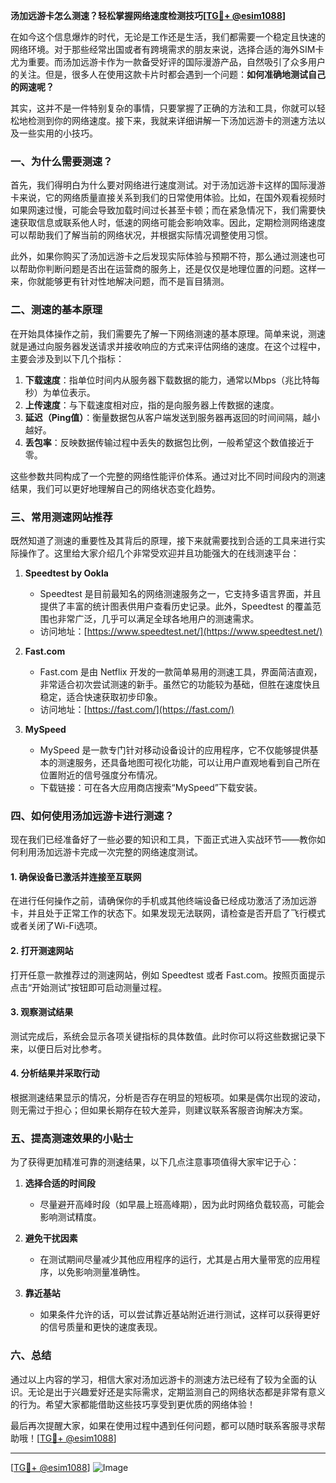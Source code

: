 **汤加远游卡怎么测速？轻松掌握网络速度检测技巧[[TG💪+ @esim1088](https://t.me/s/esim1088)]**

在如今这个信息爆炸的时代，无论是工作还是生活，我们都需要一个稳定且快速的网络环境。对于那些经常出国或者有跨境需求的朋友来说，选择合适的海外SIM卡尤为重要。而汤加远游卡作为一款备受好评的国际漫游产品，自然吸引了众多用户的关注。但是，很多人在使用这款卡片时都会遇到一个问题：**如何准确地测试自己的网速呢？**

其实，这并不是一件特别复杂的事情，只要掌握了正确的方法和工具，你就可以轻松地检测到你的网络速度。接下来，我就来详细讲解一下汤加远游卡的测速方法以及一些实用的小技巧。

### 一、为什么需要测速？

首先，我们得明白为什么要对网络进行速度测试。对于汤加远游卡这样的国际漫游卡来说，它的网络质量直接关系到我们的日常使用体验。比如，在国外观看视频时如果网速过慢，可能会导致加载时间过长甚至卡顿；而在紧急情况下，我们需要快速获取信息或联系他人时，低速的网络可能会影响效率。因此，定期检测网络速度可以帮助我们了解当前的网络状况，并根据实际情况调整使用习惯。

此外，如果你购买了汤加远游卡之后发现实际体验与预期不符，那么通过测速也可以帮助你判断问题是否出在运营商的服务上，还是仅仅是地理位置的问题。这样一来，你就能够更有针对性地解决问题，而不是盲目猜测。

### 二、测速的基本原理

在开始具体操作之前，我们需要先了解一下网络测速的基本原理。简单来说，测速就是通过向服务器发送请求并接收响应的方式来评估网络的速度。在这个过程中，主要会涉及到以下几个指标：

1. **下载速度**：指单位时间内从服务器下载数据的能力，通常以Mbps（兆比特每秒）为单位表示。
2. **上传速度**：与下载速度相对应，指的是向服务器上传数据的速度。
3. **延迟（Ping值）**：衡量数据包从客户端发送到服务器再返回的时间间隔，越小越好。
4. **丢包率**：反映数据传输过程中丢失的数据包比例，一般希望这个数值接近于零。

这些参数共同构成了一个完整的网络性能评价体系。通过对比不同时间段内的测速结果，我们可以更好地理解自己的网络状态变化趋势。

### 三、常用测速网站推荐

既然知道了测速的重要性及其背后的原理，接下来就需要找到合适的工具来进行实际操作了。这里给大家介绍几个非常受欢迎并且功能强大的在线测速平台：

1. **Speedtest by Ookla**
   - Speedtest 是目前最知名的网络测速服务之一，它支持多语言界面，并且提供了丰富的统计图表供用户查看历史记录。此外，Speedtest 的覆盖范围也非常广泛，几乎可以满足全球各地用户的测速需求。
   - 访问地址：[https://www.speedtest.net/](https://www.speedtest.net/)

2. **Fast.com**
   - Fast.com 是由 Netflix 开发的一款简单易用的测速工具，界面简洁直观，非常适合初次尝试测速的新手。虽然它的功能较为基础，但胜在速度快且稳定，适合快速获取初步印象。
   - 访问地址：[https://fast.com/](https://fast.com/)

3. **MySpeed**
   - MySpeed 是一款专门针对移动设备设计的应用程序，它不仅能够提供基本的测速服务，还具备地图可视化功能，可以让用户直观地看到自己所在位置附近的信号强度分布情况。
   - 下载链接：可在各大应用商店搜索“MySpeed”下载安装。

### 四、如何使用汤加远游卡进行测速？

现在我们已经准备好了一些必要的知识和工具，下面正式进入实战环节——教你如何利用汤加远游卡完成一次完整的网络速度测试。

#### 1. 确保设备已激活并连接至互联网
在进行任何操作之前，请确保你的手机或其他终端设备已经成功激活了汤加远游卡，并且处于正常工作的状态下。如果发现无法联网，请检查是否开启了飞行模式或者关闭了Wi-Fi选项。

#### 2. 打开测速网站
打开任意一款推荐过的测速网站，例如 Speedtest 或者 Fast.com。按照页面提示点击“开始测试”按钮即可启动测量过程。

#### 3. 观察测试结果
测试完成后，系统会显示各项关键指标的具体数值。此时你可以将这些数据记录下来，以便日后对比参考。

#### 4. 分析结果并采取行动
根据测速结果显示的情况，分析是否存在明显的短板项。如果是偶尔出现的波动，则无需过于担心；但如果长期存在较大差异，则建议联系客服咨询解决方案。

### 五、提高测速效果的小贴士

为了获得更加精准可靠的测速结果，以下几点注意事项值得大家牢记于心：

1. **选择合适的时间段**
   - 尽量避开高峰时段（如早晨上班高峰期），因为此时网络负载较高，可能会影响测试精度。

2. **避免干扰因素**
   - 在测试期间尽量减少其他应用程序的运行，尤其是占用大量带宽的应用程序，以免影响测量准确性。

3. **靠近基站**
   - 如果条件允许的话，可以尝试靠近基站附近进行测试，这样可以获得更好的信号质量和更快的速度表现。

### 六、总结

通过以上内容的学习，相信大家对汤加远游卡的测速方法已经有了较为全面的认识。无论是出于兴趣爱好还是实际需求，定期监测自己的网络状态都是非常有意义的行为。希望大家都能借助这些技巧享受到更优质的网络体验！

最后再次提醒大家，如果在使用过程中遇到任何问题，都可以随时联系客服寻求帮助哦！[[TG💪+ @esim1088](https://t.me/s/esim1088)] 

---

[[TG💪+ @esim1088](https://t.me/s/esim1088)] ![Image](https://i.postimg.cc/4NQfJmqS/Snipaste-2025-05-13-00-14-12.png)